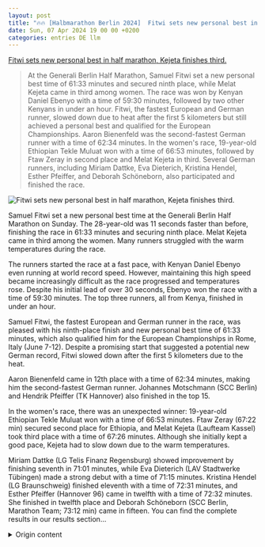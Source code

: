 ```yaml
---
layout: post
title: "🔥🔥 [Halbmarathon Berlin 2024]  Fitwi sets new personal best in half marathon, Kejeta finishes third."
date: Sun, 07 Apr 2024 19 00 00 +0200
categories: entries DE llm
---
```

[ Fitwi sets new personal best in half marathon, Kejeta finishes third.](https://www.leichtathletik.de/aktuelles/news/news-detail/79186-fitwi-laeuft-halbmarathon-bestzeit-kejeta-auf-platz-drei)

> At the Generali Berlin Half Marathon, Samuel Fitwi set a new personal best time of 61:33 minutes and secured ninth place, while Melat Kejeta came in third among women. The race was won by Kenyan Daniel Ebenyo with a time of 59:30 minutes, followed by two other Kenyans in under an hour. Fitwi, the fastest European and German runner, slowed down due to heat after the first 5 kilometers but still achieved a personal best and qualified for the European Championships. Aaron Bienenfeld was the second-fastest German runner with a time of 62:34 minutes. In the women's race, 19-year-old Ethiopian Tekle Muluat won with a time of 66:53 minutes, followed by Ftaw Zeray in second place and Melat Kejeta in third. Several German runners, including Miriam Dattke, Eva Dieterich, Kristina Hendel, Esther Pfeiffer, and Deborah Schöneborn, also participated and finished the race.

![ Fitwi sets new personal best in half marathon, Kejeta finishes third.](https://www.leichtathletik.de/fileadmin/_processed_/1/d/csm_fitwi-samuel_halbmarathon_berlin24_foto_scc-events_jean-marc_wiesner_c745dc27f1.jpg)

 Samuel Fitwi set a new personal best time at the Generali Berlin Half Marathon on Sunday. The 28-year-old was 11 seconds faster than before, finishing the race in 61:33 minutes and securing ninth place. Melat Kejeta came in third among the women. Many runners struggled with the warm temperatures during the race.

The runners started the race at a fast pace, with Kenyan Daniel Ebenyo even running at world record speed. However, maintaining this high speed became increasingly difficult as the race progressed and temperatures rose. Despite his initial lead of over 30 seconds, Ebenyo won the race with a time of 59:30 minutes. The top three runners, all from Kenya, finished in under an hour.

Samuel Fitwi, the fastest European and German runner in the race, was pleased with his ninth-place finish and new personal best time of 61:33 minutes, which also qualified him for the European Championships in Rome, Italy (June 7-12). Despite a promising start that suggested a potential new German record, Fitwi slowed down after the first 5 kilometers due to the heat.

Aaron Bienenfeld came in 12th place with a time of 62:34 minutes, making him the second-fastest German runner. Johannes Motschmann (SCC Berlin) and Hendrik Pfeiffer (TK Hannover) also finished in the top 15.

In the women's race, there was an unexpected winner: 19-year-old Ethiopian Tekle Muluat won with a time of 66:53 minutes. Ftaw Zeray (67:22 min) secured second place for Ethiopia, and Melat Kejeta (Laufteam Kassel) took third place with a time of 67:26 minutes. Although she initially kept a good pace, Kejeta had to slow down due to the warm temperatures.

Miriam Dattke (LG Telis Finanz Regensburg) showed improvement by finishing seventh in 71:01 minutes, while Eva Dieterich (LAV Stadtwerke Tübingen) made a strong debut with a time of 71:15 minutes. Kristina Hendel (LG Braunschweig) finished eleventh with a time of 72:31 minutes, and Esther Pfeiffer (Hannover 96) came in twelfth with a time of 72:32 minutes.  She finished in twelfth place and Deborah Schöneborn (SCC Berlin, Marathon Team; 73:12 min) came in fifteen. You can find the complete results in our results section...

<details>
  <summary>Origin content</summary>
  ---
layout: post
title: "🔥🔥 [Halbmarathon Berlin 2024] Fitwi läuft Halbmarathon-Bestzeit, Kejeta auf Platz drei"
date: Sun, 07 Apr 2024 19:00:00 +0200
categories: entries DE
---
[Fitwi läuft Halbmarathon-Bestzeit, Kejeta auf Platz drei](https://www.leichtathletik.de/aktuelles/news/news-detail/79186-fitwi-laeuft-halbmarathon-bestzeit-kejeta-auf-platz-drei)

![Fitwi läuft Halbmarathon-Bestzeit, Kejeta auf Platz drei](https://www.leichtathletik.de/fileadmin/_processed_/1/d/csm_fitwi-samuel_halbmarathon_berlin24_foto_scc-events_jean-marc_wiesner_c745dc27f1.jpg)

Samuel Fitwi hat am Sonntag beim Generali Berlin Halbmarathon eine neue Bestzeit aufgestellt. Der 28-Jährige war in 61:33 Minuten elf Sekunden schneller als ...

Samuel Fitwi hat am Sonntag beim Generali Berlin Halbmarathon eine neue Bestzeit aufgestellt. Der 28-Jährige war in 61:33 Minuten elf Sekunden schneller als zuvor, damit wurde er Neunter. Bei den Frauen schaffte es Melat Kejeta auf Rang drei. Viele Läuferinnen und Läufer mussten bei der Rekordjagd den warmen Temperaturen Tribut zollen.

Svenja Sapper / Jörg Wenig

Die Läuferinnen und Läufer legten am Sonntagvormittag beim Generali Berlin Halbmarathon los wie die Feuerwehr. Allen voran der Kenianer Daniel Ebenyo, der sogar im Weltrekordtempo anlief. Im Laufe des Rennens und bei steigenden Temperaturen wurde es jedoch zunehmend schwieriger, die hohe Geschwindigkeit beizubehalten. Sein Vorsprung von zwischenzeitlich mehr als einer halben Minute schrumpfte auf den letzten Kilometern beträchtlich, den Sieg brachte der Kenianer dennoch ins Ziel. 59:30 Minuten wurden gestoppt, mit Amos Kurgat (59:42 min) und Isaia Kipkoech Lasoi (alle Kenia; 59:47 min) unterboten die Top Drei geschlossen eine Stunde.

Der beste Europäer, zugleich der schnellste Deutsche im Rennen, durfte sich auf Rang neun über eine neue Bestzeit und die Norm für die Europameisterschaften in Rom (Italien; 7. bis 12. Juni) freuen: Samuel Fitwi (Silvesterlauf Trier) blieb in 61:33 Minuten elf Sekunden unter seiner Marke aus dem Vorjahr. Nach einer 5-Kilometer-Zwischenzeit von 14:09 Minuten, die auf einen deutschen Rekord hinausgelaufen wäre, erreichte Fitwi den 10-Kilometer-Punkt nach 28:32 Minuten. In der Folge wurde auch er langsamer und der Rekord war schnell außer Reichweite.

Wärme verhindert mögliche Rekord-Attacke

„Ich wollte eigentlich den deutschen Rekord angreifen und zumindest eine 60er-Zeit laufen. Bei 10 Kilometern waren wir noch gut im Rennen, doch dann wurde es zu warm und nach 16 Kilometern ging nichts mehr“, sagte Samuel Fitwi. „Ich freue mich, dass ich wenigstens eine persönliche Bestzeit und die EM-Norm erreicht habe.“

Eine Minute dahinter: Aaron Bienenfeld (SSC Hanau-Rodenbach; 62:34 min), der als Zwölfter zweitbester Deutscher wurde. Mit Johannes Motschmann (SCC Berlin; 62:46 min) und Hendrik Pfeiffer (TK Hannover; 63:05 min) lief ein deutsches Quartett in die Top 15.

Drei deutsche Frauen in den Top Acht

Im Feld der Frauen gab es eine Überraschungssiegerin: Mit 66:53 Minuten setzte sich die erst 19-jährige Äthiopierin Tekle Muluat klar durch. Ftaw Zeray (67:22 min) machte den äthiopischen Doppelsieg perfekt, Melat Kejeta (Laufteam Kassel) komplettierte mit 67:26 Minuten das Podest. Auch sie hatte anfangs auf Kurs für eine neue Bestzeit gelegen, dann aber abreißen lassen müssen.

„Ich bin zufrieden mit meiner Leistung, aber es war zu warm für mich. Ich wollte schneller laufen, aber ich musste aufgrund der Bedingungen das Tempo während des Rennens drosseln“, sagte Melat Kejeta, die sich nun im Höhentrainingslager in Äthiopien auf die Höhepunkte im Sommer mit der EM und den Olympischen Spielen vorbereiten wird.

Die zweitbeste deutsche Läuferin Miriam Dattke (LG Telis Finanz Regensburg) zeigte auf Platz sieben in 71:01 Minuten einen Aufwärtstrend nach zuletzt enttäuschenden Rennen. Als Achte überraschte Eva Dieterich (LAV Stadtwerke Tübingen) mit einem guten Halbmarathon-Debüt in 71:15 Minuten. Kristina Hendel (LG Braunschweig; 72:31 min) belegte Rang elf, Esther Pfeiffer (Hannover 96; 72:32 min) Platz zwölf und Deborah Schöneborn (SCC Berlin, Marathon Team; 73:12 min) kam als 15. ins Ziel.

Die kompletten Resultate finden Sie in unserer Ergebnisrubrik...


</details>
